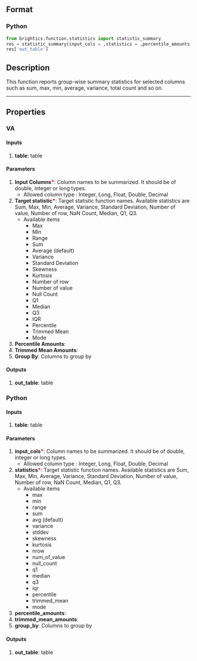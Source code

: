## Format
### Python
```python
from brightics.function.statistics import statistic_summary
res = statistic_summary(input_cols = ,statistics = ,percentile_amounts = ,trimmed_mean_amounts = ,group_by = )
res['out_table']
```

## Description
This function reports group-wise summary statistics for selected columns such as sum, max, min, average, variance, total count and so on.

---

## Properties
### VA
#### Inputs
1. **table**: table

#### Parameters
1. **Input Columns**<b style="color:red">*</b>: Column names to be summarized. It should be of double, integer or long types.
   - Allowed column type : Integer, Long, Float, Double, Decimal
2. **Target statistic**<b style="color:red">*</b>: Target statistic function names. Available statistics are Sum, Max, Min, Average, Variance, Standard Deviation, Number of value, Number of row, NaN Count, Median, Q1, Q3.
   - Available items
      - Max
      - Min
      - Range
      - Sum
      - Average (default)
      - Variance
      - Standard Deviation
      - Skewness
      - Kurtosis
      - Number of row
      - Number of value
      - Null Count
      - Q1
      - Median
      - Q3
      - IQR
      - Percentile
      - Trimmed Mean
      - Mode
3. **Percentile Amounts**: 
4. **Trimmed Mean Amounts**: 
5. **Group By**: Columns to group by

#### Outputs
1. **out_table**: table

### Python
#### Inputs
1. **table**: table

#### Parameters
1. **input_cols**<b style="color:red">*</b>: Column names to be summarized. It should be of double, integer or long types.
   - Allowed column type : Integer, Long, Float, Double, Decimal
2. **statistics**<b style="color:red">*</b>: Target statistic function names. Available statistics are Sum, Max, Min, Average, Variance, Standard Deviation, Number of value, Number of row, NaN Count, Median, Q1, Q3.
   - Available items
      - max
      - min
      - range
      - sum
      - avg (default)
      - variance
      - stddev
      - skewness
      - kurtosis
      - nrow
      - num_of_value
      - null_count
      - q1
      - median
      - q3
      - iqr
      - percentile
      - trimmed_mean
      - mode
3. **percentile_amounts**: 
4. **trimmed_mean_amounts**: 
5. **group_by**: Columns to group by

#### Outputs
1. **out_table**: table

